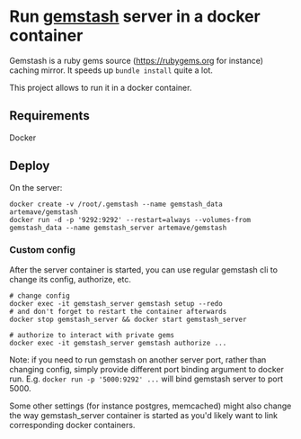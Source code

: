 # Run [gemstash](https://github.com/bundler/gemstash) server in a docker container

Gemstash is a ruby gems source (https://rubygems.org for instance) caching mirror. It speeds up `bundle install` quite a lot.

This project allows to run it in a docker container.

## Requirements

Docker

## Deploy

On the server:

```
docker create -v /root/.gemstash --name gemstash_data artemave/gemstash
docker run -d -p '9292:9292' --restart=always --volumes-from gemstash_data --name gemstash_server artemave/gemstash
```

### Custom config

After the server container is started, you can use regular gemstash cli to change its config, authorize, etc.

```
# change config
docker exec -it gemstash_server gemstash setup --redo
# and don't forget to restart the container afterwards
docker stop gemstash_server && docker start gemstash_server

# authorize to interact with private gems
docker exec -it gemstash_server gemstash authorize ...
```

Note: if you need to run gemstash on another server port, rather than changing config, simply provide different port binding argument to docker run. E.g. `docker run -p '5000:9292' ...` will bind gemstash server to port 5000.

Some other settings (for instance postgres, memcached) might also change the way gemstash_server container is started as you'd likely want to link corresponding docker containers.
